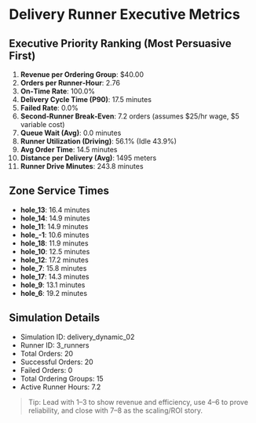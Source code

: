 # Delivery Runner Executive Metrics

## Executive Priority Ranking (Most Persuasive First)
1. **Revenue per Ordering Group**: $40.00
2. **Orders per Runner‑Hour**: 2.76
3. **On‑Time Rate**: 100.0%
4. **Delivery Cycle Time (P90)**: 17.5 minutes
5. **Failed Rate**: 0.0%
6. **Second‑Runner Break‑Even**: 7.2 orders (assumes $25/hr wage, $5 variable cost)
7. **Queue Wait (Avg)**: 0.0 minutes
8. **Runner Utilization (Driving)**: 56.1% (Idle 43.9%)
9. **Avg Order Time**: 14.5 minutes
10. **Distance per Delivery (Avg)**: 1495 meters
11. **Runner Drive Minutes**: 243.8 minutes

## Zone Service Times
- **hole_13**: 16.4 minutes
- **hole_14**: 14.9 minutes
- **hole_11**: 14.9 minutes
- **hole_-1**: 10.6 minutes
- **hole_18**: 11.9 minutes
- **hole_10**: 12.5 minutes
- **hole_12**: 17.2 minutes
- **hole_7**: 15.8 minutes
- **hole_17**: 14.3 minutes
- **hole_9**: 13.1 minutes
- **hole_6**: 19.2 minutes


## Simulation Details
- Simulation ID: delivery_dynamic_02
- Runner ID: 3_runners
- Total Orders: 20
- Successful Orders: 20
- Failed Orders: 0
- Total Ordering Groups: 15
- Active Runner Hours: 7.2

> Tip: Lead with 1–3 to show revenue and efficiency, use 4–6 to prove reliability, and close with 7–8 as the scaling/ROI story.
